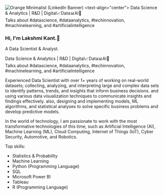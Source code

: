 ![Orange Minimalist (LinkedIn Banner)](https://user-images.githubusercontent.com/43418706/235456391-091e9252-26b2-4eff-aa84-eb0fd5e6fbe6.png)
<text-align="center">
Data Science & Analytics | R&D | Digital📈Data📊AI🎯 
<br>
Talks about #datascience, #dataanalytics, #techinnovation, #machinelearning, and #artificialintelligence

### Hi, I'm Lakshmi Kant.👋
A Data Scientist & Analyst. 

Data Science & Analytics | R&D | Digital📈Data📊AI🎯 
<br>
Talks about #datascience, #dataanalytics, #techinnovation, #machinelearning, and #artificialintelligence

Experienced Data Scientist with over 1+ years of working on real-world datasets; collecting, analyzing, and interpreting large and complex data sets to identify patterns, trends, and insights that inform business decisions. and using various data visualization techniques to communicate insights and findings effectively. also, designing and implementing models, ML algorithms, and statistical analyses to solve specific business problems and develop predictive models. 

In the world of technology, I am passionate to work with the most transformative technologies of this time, such as Artificial Intelligence (AI), Machine Learning (ML), Cloud Computing, Internet of Things (IoT), Cyber Security, Automotive, and Robotics.

Top skills:
* Statistics & Probability 
* Machine Learning 
* Python (Programming Language) 
* SQL 
* Microsoft Power BI
* Tableau
* R (Programming Language) 


